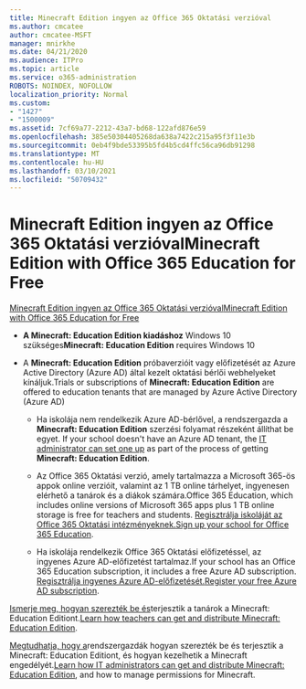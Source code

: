 ```yaml
---
title: Minecraft Edition ingyen az Office 365 Oktatási verzióval
ms.author: cmcatee
author: cmcatee-MSFT
manager: mnirkhe
ms.date: 04/21/2020
ms.audience: ITPro
ms.topic: article
ms.service: o365-administration
ROBOTS: NOINDEX, NOFOLLOW
localization_priority: Normal
ms.custom:
- "1427"
- "1500009"
ms.assetid: 7cf69a77-2212-43a7-bd68-122afd876e59
ms.openlocfilehash: 385e50304405268da638a7422c215a95f3f11e3b
ms.sourcegitcommit: 0eb4f9bde53395b5fd4b5cd4ffc56ca96db91298
ms.translationtype: MT
ms.contentlocale: hu-HU
ms.lasthandoff: 03/10/2021
ms.locfileid: "50709432"
---
```

# <a name="minecraft-edition-with-office-365-education-for-free"></a><span data-ttu-id="efb81-102">Minecraft Edition ingyen az Office 365 Oktatási verzióval</span><span class="sxs-lookup"><span data-stu-id="efb81-102">Minecraft Edition with Office 365 Education for Free</span></span>

[<span data-ttu-id="efb81-103">Minecraft Edition ingyen az Office 365 Oktatási verzióval</span><span class="sxs-lookup"><span data-stu-id="efb81-103">Minecraft Edition with Office 365 Education for Free</span></span>](https://docs.microsoft.com/education/windows/get-minecraft-for-education)
  
- <span data-ttu-id="efb81-104">**A Minecraft: Education Edition kiadáshoz** Windows 10 szükséges</span><span class="sxs-lookup"><span data-stu-id="efb81-104">**Minecraft: Education Edition** requires Windows 10</span></span>

- <span data-ttu-id="efb81-105">A **Minecraft: Education Edition** próbaverzióit vagy előfizetését az Azure Active Directory (Azure AD) által kezelt oktatási bérlői webhelyeket kínáljuk.</span><span class="sxs-lookup"><span data-stu-id="efb81-105">Trials or subscriptions of **Minecraft: Education Edition** are offered to education tenants that are managed by Azure Active Directory (Azure AD)</span></span>

  - <span data-ttu-id="efb81-106">Ha iskolája nem rendelkezik Azure AD-bérlővel, a rendszergazda a **Minecraft: Education Edition** szerzési folyamat részeként állíthat be egyet. [](https://docs.microsoft.com/education/windows/school-get-minecraft)</span><span class="sxs-lookup"><span data-stu-id="efb81-106">If your school doesn't have an Azure AD tenant, the [IT administrator can set one up](https://docs.microsoft.com/education/windows/school-get-minecraft) as part of the process of getting **Minecraft: Education Edition**.</span></span>

  - <span data-ttu-id="efb81-107">Az Office 365 Oktatási verzió, amely tartalmazza a Microsoft 365-ös appok online verzióit, valamint az 1 TB online tárhelyet, ingyenesen elérhető a tanárok és a diákok számára.</span><span class="sxs-lookup"><span data-stu-id="efb81-107">Office 365 Education, which includes online versions of Microsoft 365 apps plus 1 TB online storage is free for teachers and students.</span></span> <span data-ttu-id="efb81-108">[Regisztrálja iskoláját az Office 365 Oktatási intézményeknek.](https://www.microsoft.com/education/products/office)</span><span class="sxs-lookup"><span data-stu-id="efb81-108">[Sign up your school for Office 365 Education](https://www.microsoft.com/education/products/office).</span></span>

  - <span data-ttu-id="efb81-109">Ha iskolája rendelkezik Office 365 Oktatási előfizetéssel, az ingyenes Azure AD-előfizetést tartalmaz.</span><span class="sxs-lookup"><span data-stu-id="efb81-109">If your school has an Office 365 Education subscription, it includes a free Azure AD subscription.</span></span> <span data-ttu-id="efb81-110">[Regisztrálja ingyenes Azure AD-előfizetését.](https://msdn.microsoft.com/library/windows/hardware/mt703369%28v=vs.85%29.aspx)</span><span class="sxs-lookup"><span data-stu-id="efb81-110">[Register your free Azure AD subscription](https://msdn.microsoft.com/library/windows/hardware/mt703369%28v=vs.85%29.aspx).</span></span>

<span data-ttu-id="efb81-111">[Ismerje meg, hogyan szerezték be és](https://docs.microsoft.com/education/windows/teacher-get-minecraft)terjesztik a tanárok a Minecraft: Education Editiont.</span><span class="sxs-lookup"><span data-stu-id="efb81-111">[Learn how teachers can get and distribute Minecraft: Education Edition](https://docs.microsoft.com/education/windows/teacher-get-minecraft).</span></span>
  
<span data-ttu-id="efb81-112">[Megtudhatja, hogy a](https://docs.microsoft.com/education/windows/school-get-minecraft)rendszergazdák hogyan szerezték be és terjesztik a Minecraft: Education Editiont, és hogyan kezelhetik a Minecraft engedélyét.</span><span class="sxs-lookup"><span data-stu-id="efb81-112">[Learn how IT administrators can get and distribute Minecraft: Education Edition](https://docs.microsoft.com/education/windows/school-get-minecraft), and how to manage permissions for Minecraft.</span></span>